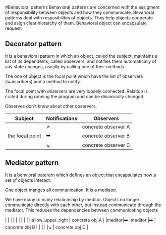 #Behavioral patterns
Behavioral patterns are concerned with the assigment of responsibility between objects and how they communicate.
Bevarioral patterns deal with resposibilites of objects. They help objects cooperate and asign clear hierarchy of them.
Behavioral object can encapsulate request.


## Decorator pattern
It is a behavioral pattern in which an object, called the subject, maintains a list of its dependents, called observers, and notifies them automatically of any state changes, usually by calling one of their methods.

The one of object is the focal point which have the list of observers (subscribers) and a method to notify.


The focal point with observers are very loosely connected. Relation is crated during running the program and can be dinamically changed.

Observes don't know about other observers.



|    Subject     |  	Notifications	   |   Observers              |
|----------------|-------------------------|--------------------------|
|          	     |:arrow_upper_right:      |  concrete observer A     |
|the focal point |:arrow_right:            | concrete observer B      |
|                |:arrow_lower_right:       |  concrete observer C     |


## Mediator pattern
It is a behvioral paterern which defines an object that encapsulates how a set of objects interact.

One object manges all communication. It is a mediator.

We have many to many relationship by meditor. Objects no longer communicate directly with each other, but instead communicate through the mediator. This reduces the dependencies between communicating objects

|       |     |   |   |   |
|       |          	     |          |:allow_upper_right       |  concrete obj A     |
|meditor|:arrow_right:    |meditor   |:arrow_right:      |  concrete obj B     |
|       |                 |          |:arrow_lower_right:       |  concrete obj C     |
